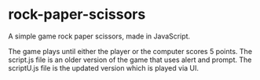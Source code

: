 # rock-paper-scissors
A simple game rock paper scissors, made in JavaScript.

The game plays until either the player or the computer scores 5 points.
The script.js file is an older version of the game that uses alert and prompt.
The scriptU.js file is the updated version which is played via UI.
